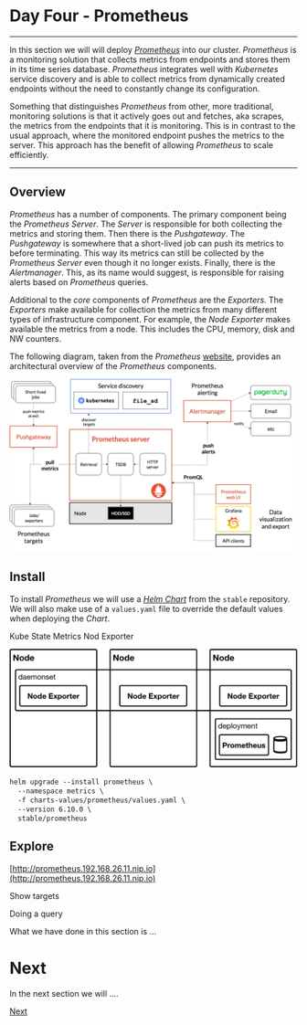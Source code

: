 # Day Four - Prometheus

---

In this section we will will deploy [_Prometheus_](https://prometheus.io) into our cluster.  _Prometheus_ is a monitoring solution that collects metrics from endpoints and stores them in its time series database.  _Prometheus_ integrates well with _Kubernetes_ service discovery and is able to collect metrics from dynamically created endpoints without the need to constantly change its configuration.  

Something that distinguishes _Prometheus_ from other, more traditional, monitoring solutions is that it actively goes out and fetches, aka scrapes, the metrics from the endpoints that it is monitoring.  This is in contrast to the usual approach, where the monitored endpoint pushes the metrics to the server.  This approach has the benefit of allowing _Prometheus_ to scale efficiently.

---


## Overview

_Prometheus_ has a number of components.  The primary component being the _Prometheus Server_.  The _Server_ is responsible for both collecting the metrics and storing them.  Then there is the _Pushgateway_.  The _Pushgateway_ is somewhere that a short-lived job can push its metrics to before terminating.  This way its metrics can still be collected by the _Prometheus Server_ even though it no longer exists.  Finally, there is the _Alertmanager_.  This, as its name would suggest, is responsible for raising alerts based on _Prometheus_ queries.

Additional to the _core_ components of _Prometheus_ are the _Exporters_.  The _Exporters_ make available for collection the metrics from many different types of infrastructure component.  For example, the _Node Exporter_ makes available the metrics from a node.  This includes the CPU, memory, disk and NW counters.

The following diagram, taken from the _Prometheus_ [website](https://prometheus.io/docs/introduction/overview/), provides an architectural overview of the _Prometheus_ components.

<img src="images/architecture-cb2ada1ece6.png" width="675px" />



## Install

To install _Prometheus_ we will use a [_Helm Chart_](https://github.com/kubernetes/charts/tree/master/stable/prometheus) from the `stable` repository.  We will also make use of a `values.yaml` file to override the default values when deploying the _Chart_.

Kube State Metrics
Nod Exporter

<img src="images/prometheus.png" width="537px" />

```console
helm upgrade --install prometheus \
  --namespace metrics \
  -f charts-values/prometheus/values.yaml \
  --version 6.10.0 \
  stable/prometheus
```


## Explore

[http://prometheus.192.168.26.11.nip.io](http://prometheus.192.168.26.11.nip.io)

Show targets

Doing a query







What we have done in this section is ...



# Next

In the next section we will ....

[Next](04-04.md)
